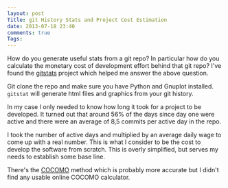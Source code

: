 ```yaml
---
layout: post
Title: git History Stats and Project Cost Estimation
date: 2013-07-18 23:40
comments: true
Tags:
---
```


How do you generate useful stats from a git repo? In particular how do you
calculate the monetary cost of development effort behind that git repo? 
I've found the [gitstats](https://github.com/hoxu/gitstats) project which
helped me answer the above question. 

Git clone the repo and make sure you
have Python and Gnuplot installed. `gitstat` will generate html files and
graphics from your git history. 

In my case I only needed to know how long it took for a project to be developed.
It turned out that around 56% of the days since day one were active and there were
an average of 8,5 commits per active day in the repo.

I took the number of active days and multiplied by an average daily
wage to come up with a real number. This is what I consider to be the cost to
develop the software from scratch. This is overly simplified, but serves my 
needs to establish some base line.

There's the [COCOMO](https://en.wikipedia.org/wiki/COCOMO) method which is probably
more accurate but I didn't find any usable online COCOMO calculator.
